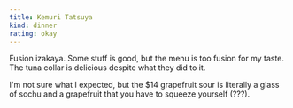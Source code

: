 ```yaml
---
title: Kemuri Tatsuya
kind: dinner
rating: okay
---
```

Fusion izakaya. Some stuff is good, but the menu is too fusion for my taste. The tuna collar is delicious despite what they did to it.

I'm not sure what I expected, but the $14 grapefruit sour is literally a glass of sochu and a grapefruit that you have to squeeze yourself (???).

